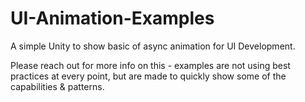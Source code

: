 # UI-Animation-Examples
A simple Unity to show basic of async animation for UI Development. 

Please reach out for more info on this - examples are not using best practices at every point, but are made to quickly show some of the capabilities & patterns.
